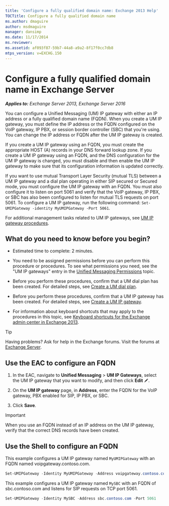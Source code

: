 ```yaml
---
title: 'Configure a fully qualified domain name: Exchange 2013 Help'
TOCTitle: Configure a fully qualified domain name
ms.author: dmaguire
author: msdmaguire
manager: dansimp
ms.date: 11/17/2014
ms.reviewer: 
ms.assetid: af093f87-59b7-44a8-a9a2-8f17f0cc7db8
mtps_version: v=EXCHG.150
---
```


# Configure a fully qualified domain name in Exchange Server

_**Applies to:** Exchange Server 2013, Exchange Server 2016_

You can configure a Unified Messaging (UM) IP gateway with either an IP address or a fully qualified domain name (FQDN). When you create a UM IP gateway, you must define the IP address or the FQDN configured on the VoIP gateway, IP PBX, or session border controller (SBC) that you're using. You can change the IP address or FQDN after the UM IP gateway is created.

If you create a UM IP gateway using an FQDN, you must create the appropriate HOST (A) records in your DNS forward lookup zone. If you create a UM IP gateway using an FQDN, and the DNS configuration for the UM IP gateway is changed, you must disable and then enable the UM IP gateway to make sure that its configuration information is updated correctly.

If you want to use mutual Transport Layer Security (mutual TLS) between a UM IP gateway and a dial plan operating in either SIP secured or Secured mode, you must configure the UM IP gateway with an FQDN. You must also configure it to listen on port 5061 and verify that the VoIP gateway, IP PBX, or SBC has also been configured to listen for mutual TLS requests on port 5061. To configure a UM IP gateway, run the following command: `Set-UMIPGateway -identity MyUMIPGateway -Port 5061`.

For additional management tasks related to UM IP gateways, see [UM IP gateway procedures](um-ip-gateway-procedures-exchange-2013-help.md).

## What do you need to know before you begin?

- Estimated time to complete: 2 minutes.

- You need to be assigned permissions before you can perform this procedure or procedures. To see what permissions you need, see the "UM IP gateways" entry in the [Unified Messaging Permissions](http://technet.microsoft.com/library/d326c3bc-8f33-434a-bf02-a83cc26a5498.aspx) topic.

- Before you perform these procedures, confirm that a UM dial plan has been created. For detailed steps, see [Create a UM dial plan](create-um-dial-plan-exchange-2013-help.md).

- Before you perform these procedures, confirm that a UM IP gateway has been created. For detailed steps, see [Create a UM IP gateway](create-um-ip-gateway-exchange-2013-help.md).

- For information about keyboard shortcuts that may apply to the procedures in this topic, see [Keyboard shortcuts for the Exchange admin center in Exchange 2013](keyboard-shortcuts-in-the-exchange-admin-center-2013-help.md).

> [!TIP]
> Having problems? Ask for help in the Exchange forums. Visit the forums at [Exchange Server](https://go.microsoft.com/fwlink/p/?linkId=60612).

## Use the EAC to configure an FQDN

1. In the EAC, navigate to **Unified Messaging** \> **UM IP Gateways**, select the UM IP gateway that you want to modify, and then click **Edit** ![Edit icon](images/ITPro_EAC_EditIcon.gif).

2. On the **UM IP gateway** page, in **Address**, enter the FQDN for the VoIP gateway, PBX enabled for SIP, IP PBX, or SBC.

3. Click **Save**.

> [!IMPORTANT]
> When you use an FQDN instead of an IP address on the UM IP gateway, verify that the correct DNS records have been created.

## Use the Shell to configure an FQDN

This example configures a UM IP gateway named `MyUMIPGateway` with an FQDN named voipgateway.contoso.com.

```powershell
Set-UMIPGateway -Identity MyUMIPGateway -Address voipgateway.contoso.com
```

This example configures a UM IP gateway named `MySBC` with an FQDN of sbc.contoso.com and listens for SIP requests on TCP port 5061.

```powershell
Set-UMIPGateway -Identity MySBC -Address sbc.contoso.com -Port 5061
```
